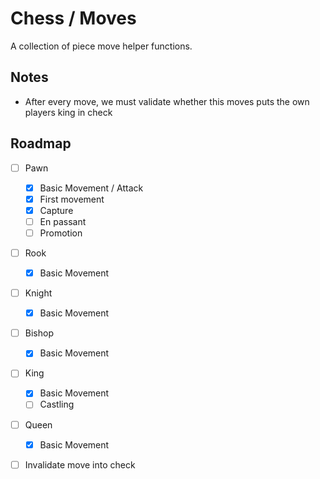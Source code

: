 # Chess / Moves

A collection of piece move helper functions.

## Notes
- After every move, we must validate whether this moves puts the own players king in check

## Roadmap
- [ ] Pawn
  - [x] Basic Movement / Attack
  - [x] First movement
  - [x] Capture
  - [ ] En passant
  - [ ] Promotion
- [ ] Rook
  - [x] Basic Movement
- [ ] Knight
  - [x] Basic Movement
- [ ] Bishop
  - [x] Basic Movement
- [ ] King
  - [x] Basic Movement
  - [ ] Castling
- [ ] Queen
  - [x] Basic Movement
- [ ] Invalidate move into check

